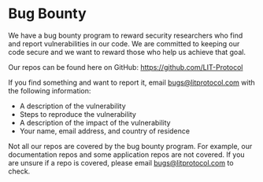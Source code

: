 # Bug Bounty

We have a bug bounty program to reward security researchers who find and report vulnerabilities in our code. We are committed to keeping our code secure and we want to reward those who help us achieve that goal.

Our repos can be found here on GitHub: https://github.com/LIT-Protocol

If you find something and want to report it, email bugs@litprotocol.com with the following information:

- A description of the vulnerability
- Steps to reproduce the vulnerability
- A description of the impact of the vulnerability
- Your name, email address, and country of residence

Not all our repos are covered by the bug bounty program. For example, our documentation repos and some application repos are not covered. If you are unsure if a repo is covered, please email bugs@litprotocol.com to check.
